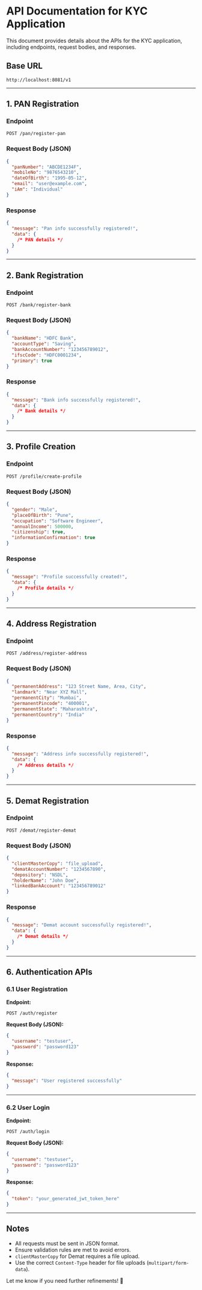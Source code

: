 # API Documentation for KYC Application

This document provides details about the APIs for the KYC application, including endpoints, request bodies, and responses.

## Base URL

```
http://localhost:8081/v1
```

---

## 1. PAN Registration

### Endpoint

```
POST /pan/register-pan
```

### Request Body (JSON)

```json
{
  "panNumber": "ABCDE1234F",
  "mobileNo": "9876543210",
  "dateOfBirth": "1995-05-12",
  "email": "user@example.com",
  "iAm": "Individual"
}
```

### Response

```json
{
  "message": "Pan info successfully registered!",
  "data": {
    /* PAN details */
  }
}
```

---

## 2. Bank Registration

### Endpoint

```
POST /bank/register-bank
```

### Request Body (JSON)

```json
{
  "bankName": "HDFC Bank",
  "accountType": "Saving",
  "bankAccountNumber": "123456789012",
  "ifscCode": "HDFC0001234",
  "primary": true
}
```

### Response

```json
{
  "message": "Bank info successfully registered!",
  "data": {
    /* Bank details */
  }
}
```

---

## 3. Profile Creation

### Endpoint

```
POST /profile/create-profile
```

### Request Body (JSON)

```json
{
  "gender": "Male",
  "placeOfBirth": "Pune",
  "occupation": "Software Engineer",
  "annualIncome": 500000,
  "citizenship": true,
  "informationConfirmation": true
}
```

### Response

```json
{
  "message": "Profile successfully created!",
  "data": {
    /* Profile details */
  }
}
```

---

## 4. Address Registration

### Endpoint

```
POST /address/register-address
```

### Request Body (JSON)

```json
{
  "permanentAddress": "123 Street Name, Area, City",
  "landmark": "Near XYZ Mall",
  "permanentCity": "Mumbai",
  "permanentPincode": "400001",
  "permanentState": "Maharashtra",
  "permanentCountry": "India"
}
```

### Response

```json
{
  "message": "Address info successfully registered!",
  "data": {
    /* Address details */
  }
}
```

---

## 5. Demat Registration

### Endpoint

```
POST /demat/register-demat
```

### Request Body (JSON)

```json
{
  "clientMasterCopy": "file_upload",
  "dematAccountNumber": "1234567890",
  "depository": "NSDL",
  "holderName": "John Doe",
  "linkedBankAccount": "123456789012"
}
```

### Response

```json
{
  "message": "Demat account successfully registered!",
  "data": {
    /* Demat details */
  }
}
```

---

## 6. Authentication APIs

### 6.1 User Registration

**Endpoint:**
```
POST /auth/register
```

**Request Body (JSON):**
```json
{
  "username": "testuser",
  "password": "password123"
}
```

**Response:**
```json
{
  "message": "User registered successfully"
}
```

---

### 6.2 User Login

**Endpoint:**
```
POST /auth/login
```

**Request Body (JSON):**
```json
{
  "username": "testuser",
  "password": "password123"
}
```

**Response:**
```json
{
  "token": "your_generated_jwt_token_here"
}
```

---

## Notes

- All requests must be sent in JSON format.
- Ensure validation rules are met to avoid errors.
- `clientMasterCopy` for Demat requires a file upload.
- Use the correct `Content-Type` header for file uploads (`multipart/form-data`).

Let me know if you need further refinements! 🚀
